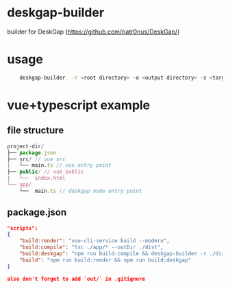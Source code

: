 # deskgap-builder
builder for DeskGap (https://github.com/patr0nus/DeskGap/)

# usage
```bash
    deskgap-builder  -r <root directory> -o <output directory> -s <target os (linux, macos, windows)>
```

# vue+typescript example
## file structure
```js
project-dir/
├── package.json
├── src/ // vue src
|   └── main.ts // vue entry point
├── public/ // vue public
|   └──  index.html
└── app/
    └──  main.ts // deskgap node entry point
```
## package.json
```json
"scripts": 
{
    "build:render": "vue-cli-service build --modern",
    "build:compile": "tsc ./app/* --outDir ./dist",
    "build:deskgap": "npm run build:compile && deskgap-builder -r ./dist -o ./out -s windows",
    "build": "npm run build:render && npm run build:deskgap"
}

also don't forget to add `out/` in .gitignore
```